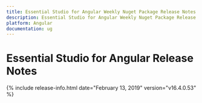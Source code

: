 ```yaml
---
title: Essential Studio for Angular Weekly Nuget Package Release Notes  
description: Essential Studio for Angular Weekly Nuget Package Release Notes  
platform: Angular
documentation: ug
---
```


# Essential Studio for Angular  Release Notes  

{% include release-info.html date="February 13, 2019"  version="v16.4.0.53" %} 






